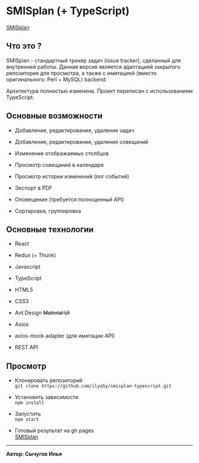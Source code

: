 # SMISplan (+ TypeScript)
[SMISplan](https://ilyasy.github.io/smisplan-typescript/)

## Что это ?
SMISplan - стандартный трекер задач (issue tracker), сделанный для внутренней работы. Данная версия является
адаптацией закрытого репозитория для просмотра, а также с имитацией (вместо оригинального: Perl + MySQL) backend.

Архитектура полностью изменена. Проект переписан с использованием TypeScript.

## Основные возможности
* Добавление, редактирование, удаление задач

* Добавление, редактирование, удаление совещаний

* Изменение отображаемых столбцов

* Просмотр совещаний в календаре

* Просмотр истории изменений (лог событий)

* Экспорт в PDF

* Оповещение (требуется полноценный API)

* Сортировка, группировка

## Основные технологии
* React

* Redux (+ Thunk)

* Javascript

* TypeScript

* HTML5

* CSS3

* Ant Design ~~Material UI~~

* Axios

* axios-mock-adapter (для имитации API)

* REST API

## Просмотр

* Клонировать репозиторий
<br>`git clone https://github.com/ilyaSy/smisplan-typescript.git`

* Установить зависимости
<br>`npm install`

* Запустить
<br>`npm start`

* Готовый результат на gh pages
<br>[SMISplan](https://ilyasy.github.io/smisplan-typescript/)

-----
**Автор: Сычугов Илья**
